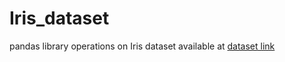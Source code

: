 # Iris_dataset
pandas library operations on Iris dataset available at
[dataset link](https://archive.ics.uci.edu/ml/machine-learning-databases/iris/iris.data)
